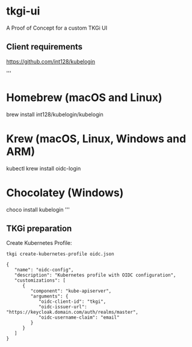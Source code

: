 # tkgi-ui

A Proof of Concept for a custom TKGi UI

## Client requirements

https://github.com/int128/kubelogin

'''
# Homebrew (macOS and Linux)
brew install int128/kubelogin/kubelogin

# Krew (macOS, Linux, Windows and ARM)
kubectl krew install oidc-login

# Chocolatey (Windows)
choco install kubelogin
''' 


## TKGi preparation

Create Kubernetes Profile:

```
tkgi create-kubernetes-profile oidc.json
```

```
{
   "name": "oidc-config",
   "description": "Kubernetes profile with OIDC configuration",
   "customizations": [
      {
         "component": "kube-apiserver",
         "arguments": {
            "oidc-client-id": "tkgi",
            "oidc-issuer-url": "https://keycloak.domain.com/auth/realms/master",
            "oidc-username-claim": "email"
         }
      }
   ]
}
```